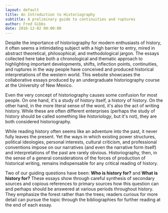```yaml
---
layout: default
title: An Introduction to Historiography
subtitle: A preliminary guide to continuities and ruptures
author: Fred Gibbs
date: 2016-12-02 00:00:00
---
```


Despite the importance of historiography for modern enthusiasts of history, it often seems a intimidating subject with a high barrier to entry, mired in abstract theoretical, philosophical, and methodological jargon. The essays collected here take both a chronological and thematic approach to highlighting important developments, shifts, inflection points, continuities, and ruptures in the way people have conceived and produced historical interpretations of the western world. This website showcases the collaborative essays produced by an undergraduate historiography course at the University of New Mexico.

Even the very concept of historiography causes some confusion for most people. On one hand, it's a study of history itself, a history of history. On the other hand, in the more literal sense of the word, it's also the act of writing history. While these are often different enterprises (perhaps the study of history should be called something like _historiology_, but it's not), they are both considered historiography.

While reading history often seems like an adventure into the past, it never fully leaves the present. Yet the ways in which existing power structures, political ideologies, personal interests, cultural criticism, and professional conventions impose on our narratives (and even the narrative form itself) and interpretations of the past are rarely obvious. Historiography, then, in the sense of a general considerations of the forces of production of historical writing, remains indispensable for any critical reading of history.

Two of our guiding questions have been: **Who is history for?** and **What is history for?** These essays show through careful synthesis of secondary sources and copious references to primary sources how this question can and perhaps should be answered at various periods throughout history. They emphasize the forest rather than the trees; readers curious for more detail can pursue the topic through the bibliographies for further reading at the end of each essay.
